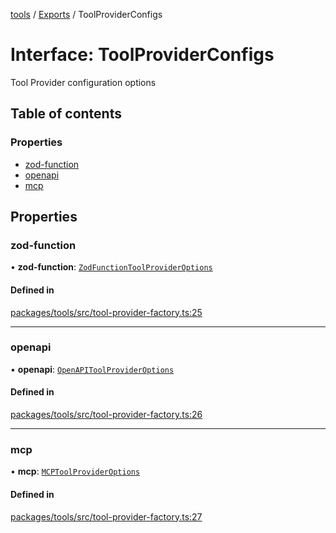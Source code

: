 <!-- 
 ⚠️  AUTO-GENERATED FILE - DO NOT EDIT MANUALLY
 This file is automatically generated by scripts/docs-generator.js
 To make changes, edit the source TypeScript files or update the generator script
-->

[tools](../../) / [Exports](../modules) / ToolProviderConfigs

# Interface: ToolProviderConfigs

Tool Provider configuration options

## Table of contents

### Properties

- [zod-function](ToolProviderConfigs#zod-function)
- [openapi](ToolProviderConfigs#openapi)
- [mcp](ToolProviderConfigs#mcp)

## Properties

### zod-function

• **zod-function**: [`ZodFunctionToolProviderOptions`](ZodFunctionToolProviderOptions)

#### Defined in

[packages/tools/src/tool-provider-factory.ts:25](https://github.com/woojubb/robota/blob/cb1bdf4e9982efe5a4622cbb23e0f1ae10892662/packages/tools/src/tool-provider-factory.ts#L25)

___

### openapi

• **openapi**: [`OpenAPIToolProviderOptions`](OpenAPIToolProviderOptions)

#### Defined in

[packages/tools/src/tool-provider-factory.ts:26](https://github.com/woojubb/robota/blob/cb1bdf4e9982efe5a4622cbb23e0f1ae10892662/packages/tools/src/tool-provider-factory.ts#L26)

___

### mcp

• **mcp**: [`MCPToolProviderOptions`](MCPToolProviderOptions)

#### Defined in

[packages/tools/src/tool-provider-factory.ts:27](https://github.com/woojubb/robota/blob/cb1bdf4e9982efe5a4622cbb23e0f1ae10892662/packages/tools/src/tool-provider-factory.ts#L27)
